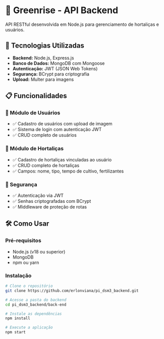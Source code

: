 # 🌱 Greenrise - API Backend

API RESTful desenvolvida em Node.js para gerenciamento de hortaliças e usuários.

## 🚀 Tecnologias Utilizadas

- **Backend:** Node.js, Express.js
- **Banco de Dados:** MongoDB com Mongoose
- **Autenticação:** JWT (JSON Web Tokens)
- **Segurança:** BCrypt para criptografia
- **Upload:** Multer para imagens

## 📋 Funcionalidades

### 👤 Módulo de Usuários
- ✅ Cadastro de usuários com upload de imagem
- ✅ Sistema de login com autenticação JWT
- ✅ CRUD completo de usuários

### 🌿 Módulo de Hortaliças
- ✅ Cadastro de hortaliças vinculadas ao usuário
- ✅ CRUD completo de hortaliças
- ✅ Campos: nome, tipo, tempo de cultivo, fertilizantes

### 🔐 Segurança
- ✅ Autenticação via JWT
- ✅ Senhas criptografadas com BCrypt
- ✅ Middleware de proteção de rotas

## 🛠 Como Usar

### Pré-requisitos
- Node.js (v18 ou superior)
- MongoDB
- npm ou yarn

### Instalação
```bash
# Clone o repositório
git clone https://github.com/erlonviana/pi_dsm3_backend.git

# Acesse a pasta do backend
cd pi_dsm3_backend/back-end

# Instale as dependências
npm install

# Execute a aplicação
npm start
